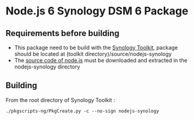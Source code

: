 # Node.js 6 Synology DSM 6 Package
## Requirements before building
* This package need to be build with the [Synology Toolkit](https://developer.synology.com/developer-guide/create_package/install_toolkit.html), package should be located at (toolkit directory)/source/nodejs-synology 
* The [source code of node.js](https://nodejs.org/dist/v6.3.1/node-v6.3.1.tar.gz) must be downloaded and extracted in the nodejs-synology directory

## Building
From the root directory of Synology Toolkit :
```
./pkgscripts-ng/PkgCreate.py -c --no-sign nodejs-synology
```
